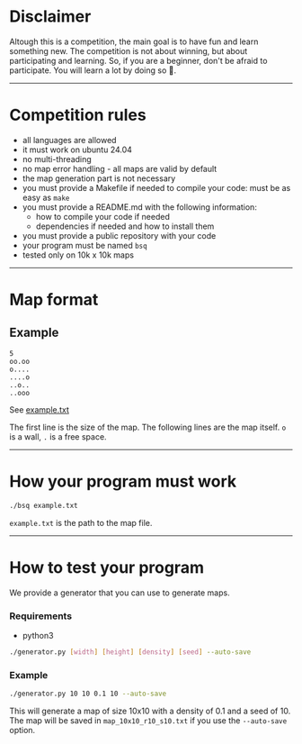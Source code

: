 # Disclaimer

Altough this is a competition, the main goal is to have fun and learn something new. The competition is not about winning, but about participating and learning.
So, if you are a beginner, don't be afraid to participate. You will learn a lot by doing so 🚀.

---

# Competition rules

- all languages are allowed
- it must work on ubuntu 24.04
- no multi-threading
- no map error handling - all maps are valid by default
- the map generation part is not necessary
- you must provide a Makefile if needed to compile your code: must be as easy as `make`
- you must provide a README.md with the following information:
  - how to compile your code if needed
  - dependencies if needed and how to install them
- you must provide a public repository with your code
- your program must be named `bsq`
- tested only on 10k x 10k maps

---

# Map format

## Example

````text
5
oo.oo
o....
....o
..o..
..ooo
````
See [example.txt](example.txt)

The first line is the size of the map. The following lines are the map itself. `o` is a wall, `.` is a free space.

---

# How your program must work

```bash
./bsq example.txt
```

`example.txt` is the path to the map file.

---

# How to test your program

We provide a generator that you can use to generate maps.
### Requirements
- python3

```bash
./generator.py [width] [height] [density] [seed] --auto-save
```

### Example

```bash
./generator.py 10 10 0.1 10 --auto-save
```

This will generate a map of size 10x10 with a density of 0.1 and a seed of 10. The map will be saved in `map_10x10_r10_s10.txt` if you use the `--auto-save` option.
